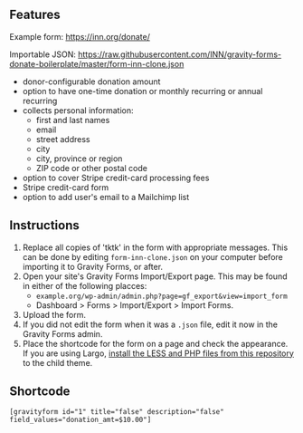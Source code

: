 ## Features

Example form: https://inn.org/donate/

Importable JSON: https://raw.githubusercontent.com/INN/gravity-forms-donate-boilerplate/master/form-inn-clone.json

- donor-configurable donation amount
- option to have one-time donation or monthly recurring or annual recurring
- collects personal information:
	- first and last names
	- email
	- street address
	- city
	- city, province or region
	- ZIP code or other postal code
- option to cover Stripe credit-card processing fees
- Stripe credit-card form
- option to add user's email to a Mailchimp list


## Instructions

1. Replace all copies of 'tktk' in the form with appropriate messages. This can be done by editing `form-inn-clone.json` on your computer before importing it to Gravity Forms, or after.
2. Open your site's Gravity Forms Import/Export page. This may be found in either of the following placces:
	- `example.org/wp-admin/admin.php?page=gf_export&view=import_form`
	- Dashboard > Forms > Import/Export > Import Forms.
3. Upload the form.
4. If you did not edit the form when it was a `.json` file, edit it now in the Gravity Forms admin.
5. Place the shortcode for the form on a page and check the appearance. If you are using Largo, [install the LESS and PHP files from this repository](./README.md) to the child theme.

## Shortcode

    [gravityform id="1" title="false" description="false" field_values="donation_amt=$10.00"]
